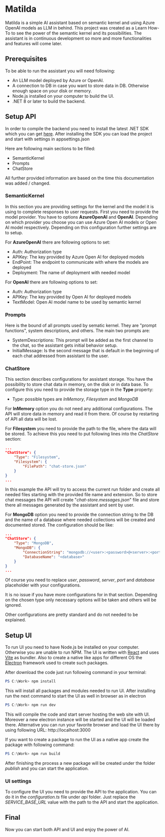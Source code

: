 # Matilda

Matilda is a simple AI assistant based on semantic kernel and using Azure OpenAI models as LLM in behind. This project was created as a Learn How-To to see the power of the semantic kernel and its possibilities. The assistant is in continuous development so more and more functionalities and features will come later.

## Prerequisites

To be able to run the assistant you will need following:

- An LLM model deployed by Azure or OpenAI.
- A connection to DB in case you want to store data in DB. Otherwise enough space on your disk or memory.
- Node.js installed on your computer to build the UI.
- .NET 8 or later to build the backend.

## Setup API

In order to compile the backend you need to install the latest .NET SDK which you can get [here](https://dotnet.microsoft.com/en-us/download/dotnet/8.0). After installing the SDK you can load the project and start with settings in appsettings.json

Here are following main sections to be filled:

- SemanticKernel
- Prompts
- ChatStore

All further provided information are based on the time this documentation was added / changed.

### SemanticKernel

In this section you are providing settings for the kernel and the model it is using to complete responses to user requests. First you need to provide the model provider. You have to options **AzureOpenAI** and **OpenAI**. Depending on which provider you choose you can use Azure Open AI models or Open AI model respectively. Depending on this configuration further settings are to setup.

For **AzureOpenAI** there are following options to set:

- Auth: Authorization type
- APIKey: The key provided by Azure Open AI for deployed models
- EndPoint: The endpoint to communicate with where the models are deployed
- Deployment: The name of deployment with needed model

For **OpenAI** there are following options to set:

- Auth: Authorization type
- APIKey: The key provided by Open AI for deployed models
- TextModel: Open AI model name to be used by semantic kernel

### Prompts

Here is the bound of all prompts used by sematic kernel. They are "prompt functions", system descriptions, and others. The main two prompts are:

- SystemDescriptions: This prompt will be added as the first channel to the chat, so the assistant gets initial behavior setup.
- InitialMessage: Is the second message that is default in the beginning of each chat addressed from assistant to the user.

### ChatStore

This section describes configurations for assistant storage. You have the possibility to store chat data in memory, on the disk or in data base. To configure this you need to provide the storage type in the **Type** property:

- Type: possible types are *InMemory*, *Filesystem* and *MongoDB*

For **InMemory** option you do not need any additional configurations. The API will store data in memory and read it from there. Of course by restarting of API all data will be lost.

For **Filesystem** you need to provide the path to the file, where the data will be stored. To achieve this you need to put following lines into the *ChatStore* section:

```json
...
"ChatStore": {
    "Type": "Filesystem",
    "Filesystem": {
        "FilePath": "chat-store.json"
    }
}
...
```

In this example the API will try to access the current run folder and create all needed files starting with the provided file name and extension. So to store chat messages the API will create "*chat-store.messages.json*" file and store there all messages generated by the assistant and sent by user.

For **MongoDB** option you need to provide the connection string to the DB and the name of a database where needed collections will be created and documented stored. The configuration should be like:

```json
...
"ChatStore": {
    "Type": "MongoDB",
    "MongoDB": {
        "ConnectionString": "mongodb://<user>:<password>@<server>:<port>?authSource=<database>",
        "DatabaseName": "<database>"
    }
}
...

```

Of course you need to replace *user*, *password*, *server*, *port* and *database* placeholder with your configurations.

It is no issue if you have more configurations for in that section. Depending on the chosen type only necessary options will be taken and others will be ignored.

Other configurations are pretty standard and do not needed to be explained.

## Setup UI

To run UI you need to have Node.js be installed on your computer. Otherwise you are unable to run NPM. The UI is written with [React](https://react.dev) and uses [Vite](https://vitejs.dev) as bundler. Also to create a native like apps for different OS the [Electron](https://electronjs.org) framework used to create such packages.

After download the code just run following command in your terminal:

```powershell
PS C:\Work> npm install
```

This will install all packages and modules needed to run UI. After installing run the next command to start the UI as well in browser as in electron

```powershell
PS C:\Work> npm run dev
```

This will compile the code and start server hosting the web site with UI. Moreover a new electron instance will be started and the UI will be loaded there. Alternative you can run your favorite browser and load the UI there by using following URL: http://localhost:3000

If you want to create a package to run the UI as a native app create the package with following command:

```powershell
PS C:\Work> npm run build
```

After finishing the process a new package will be created under the folder *publish* and you can start the application.

### UI settings

To configure the UI you need to provide the API to the application. You can do it in the *configuration.ts* file under *api* folder. Just replace the *SERVICE_BASE_URL* value with the path to the API and start the application.

## Final

Now you can start both API and UI and enjoy the power of AI.

